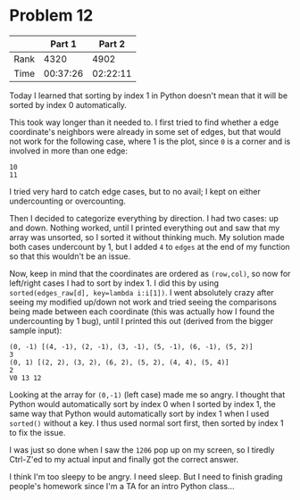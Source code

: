 # Problem 12
| | Part 1 | Part 2 |
|---|---|---|
| Rank | 4320 | 4902 |
| Time | 00:37:26 | 02:22:11 |

Today I learned that sorting by index 1 in Python doesn't mean that it will be sorted by index 0 automatically.

This took way longer than it needed to. I first tried to find whether a edge coordinate's neighbors were already in some set of edges, but that would not work for the following case, where 1 is the plot, since `0` is a corner and is involved in more than one edge:
```
10
11
```
I tried very hard to catch edge cases, but to no avail; I kept on either undercounting or overcounting.

Then I decided to categorize everything by direction. I had two cases: up and down. Nothing worked, until I printed everything out and saw that my array was unsorted, so I sorted it without thinking much. My solution made both cases undercount by 1, but I added `4` to `edges` at the end of my function so that this wouldn't be an issue.

Now, keep in mind that the coordinates are ordered as `(row,col)`, so now for left/right cases I had to sort by index 1. I did this by using `sorted(edges_raw[d], key=lambda i:i[1])`. I went absolutely crazy after seeing my modified up/down not work and tried seeing the comparisons being made between each coordinate (this was actually how I found the undercounting by 1 bug), until I printed this out (derived from the bigger sample input):
```
(0, -1) [(4, -1), (2, -1), (3, -1), (5, -1), (6, -1), (5, 2)]
3
(0, 1) [(2, 2), (3, 2), (6, 2), (5, 2), (4, 4), (5, 4)]
2
V0 13 12
```
Looking at the array for `(0,-1)` (left case) made me so angry. I thought that Python would automatically sort by index 0 when I sorted by index 1, the same way that Python would automatically sort by index 1 when I used `sorted()` without a key. I thus used normal sort first, then sorted by index 1 to fix the issue.

I was just so done when I saw the `1206` pop up on my screen, so I tiredly Ctrl-Z'ed to my actual input and finally got the correct answer.

I think I'm too sleepy to be angry. I need sleep. But I need to finish grading people's homework since I'm a TA for an intro Python class...
